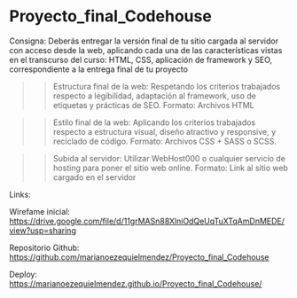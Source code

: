 # Proyecto_final_Codehouse

Consigna:
Deberás entregar la versión final de tu sitio cargada al servidor con acceso desde la web, aplicando cada una de las características vistas en el transcurso del curso: HTML, CSS, aplicación de framework y SEO, correspondiente a la entrega final de tu proyecto

> > Estructura final de la web: Respetando los criterios trabajados respecto a legibilidad, adaptación al framework, uso de etiquetas y prácticas de SEO.
> > Formato: Archivos HTML

> > Estilo final de la web: Aplicando los criterios trabajados respecto a estructura visual, diseño atractivo y responsive, y reciclado de código.
> > Formato: Archivos CSS + SASS o SCSS.

> > Subida al servidor: Utilizar WebHost000 o cualquier servicio de hosting para poner el sitio web online.
> > Formato: Link al sitio web cargado en el servidor

Links:

Wirefame inicial:
https://drive.google.com/file/d/11grMASn88XlniOdQeUqTuXTqAmDnMEDE/view?usp=sharing

Repositorio Github:
https://github.com/marianoezequielmendez/Proyecto_final_Codehouse

Deploy:
https://marianoezequielmendez.github.io/Proyecto_final_Codehouse/

